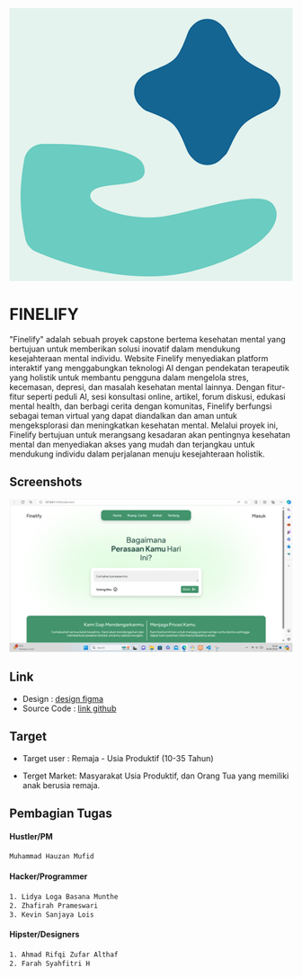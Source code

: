 
![Logo](assets/finelfy.png)

# FINELIFY


"Finelify" adalah sebuah proyek capstone bertema kesehatan mental yang bertujuan untuk memberikan solusi inovatif dalam mendukung kesejahteraan mental individu. Website Finelify menyediakan platform interaktif yang menggabungkan teknologi AI dengan pendekatan terapeutik yang holistik untuk membantu pengguna dalam mengelola stres, kecemasan, depresi, dan masalah kesehatan mental lainnya. Dengan fitur-fitur seperti peduli AI, sesi konsultasi online, artikel, forum diskusi, edukasi mental health, dan berbagi cerita dengan komunitas, Finelify berfungsi sebagai teman virtual yang dapat diandalkan dan aman untuk mengeksplorasi dan meningkatkan kesehatan mental. Melalui proyek ini, Finelify bertujuan untuk merangsang kesadaran akan pentingnya kesehatan mental dan menyediakan akses yang mudah dan terjangkau untuk mendukung individu dalam perjalanan menuju kesejahteraan holistik.

## Screenshots

![App Screenshot](assets/ssweb.png)


## Link

 - Design : [design figma](https://www.figma.com/file/LCnsj0QNUt8yPSvmyFZj2F/Wireframe-%26-Prototype?type=design&node-id=2%3A2&mode=design&t=KrCnOrajRH65Pwd2-1)
 - Source Code : [link github](https://github.com/hexafour-micro-project/finelify)



## Target
- Target user : Remaja - Usia Produktif (10-35 Tahun)

- Terget Market: Masyarakat Usia Produktif, dan Orang Tua yang memiliki anak berusia remaja.
## Pembagian Tugas

#### Hustler/PM
    Muhammad Hauzan Mufid
#### Hacker/Programmer

    1. Lidya Loga Basana Munthe
    2. Zhafirah Prameswari 
    3. Kevin Sanjaya Lois

#### Hipster/Designers

    1. Ahmad Rifqi Zufar Althaf
    2. Farah Syahfitri H
